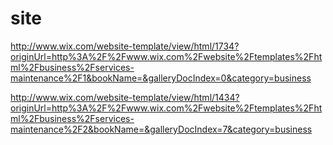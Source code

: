 # site

http://www.wix.com/website-template/view/html/1734?originUrl=http%3A%2F%2Fwww.wix.com%2Fwebsite%2Ftemplates%2Fhtml%2Fbusiness%2Fservices-maintenance%2F1&bookName=&galleryDocIndex=0&category=business

http://www.wix.com/website-template/view/html/1434?originUrl=http%3A%2F%2Fwww.wix.com%2Fwebsite%2Ftemplates%2Fhtml%2Fbusiness%2Fservices-maintenance%2F2&bookName=&galleryDocIndex=7&category=business
